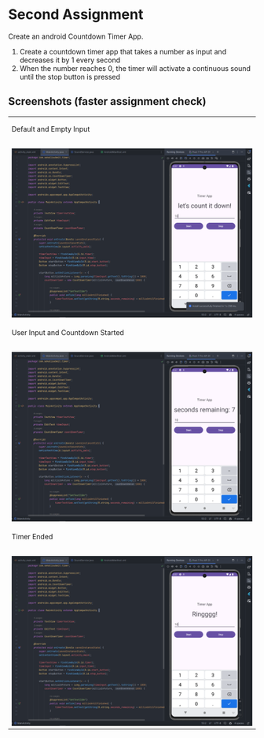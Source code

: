 # Second Assignment 

Create an android Countdown Timer App. 

1. Create a countdown timer app that takes a number as input and decreases it by 1 every second
2. When the number reaches 0, the timer will activate a continuous sound until the stop button is pressed

## Screenshots (faster assignment check)

<table>
  <tr>
    <td>
      <p>Default and Empty Input</p>
      </br>
      <img src="https://raw.githubusercontent.com/letdummy/mobile_ums_aio/master/picture/timer/1.png">
    </td>
  </tr>
  <tr>
    <td>
      <p>User Input and Countdown Started</p>
      </br>
      <img src="https://raw.githubusercontent.com/letdummy/mobile_ums_aio/master/picture/timer/2.png">
    </td>
  </tr>
  <tr>
    <td>
      <p>Timer Ended</p>
      </br>
      <img src="https://raw.githubusercontent.com/letdummy/mobile_ums_aio/master/picture/timer/3.png">
    </td>
  </tr>
</table>

